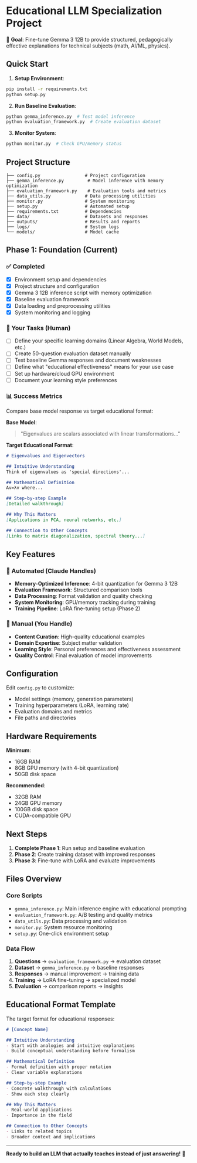 # Educational LLM Specialization Project

🎯 **Goal**: Fine-tune Gemma 3 12B to provide structured, pedagogically effective explanations for technical subjects (math, AI/ML, physics).

## Quick Start

1. **Setup Environment**:
```bash
pip install -r requirements.txt
python setup.py
```

2. **Run Baseline Evaluation**:
```bash
python gemma_inference.py  # Test model inference
python evaluation_framework.py  # Create evaluation dataset
```

3. **Monitor System**:
```bash
python monitor.py  # Check GPU/memory status
```

## Project Structure

```
├── config.py                 # Project configuration
├── gemma_inference.py         # Model inference with memory optimization
├── evaluation_framework.py    # Evaluation tools and metrics
├── data_utils.py             # Data processing utilities
├── monitor.py                # System monitoring
├── setup.py                  # Automated setup
├── requirements.txt          # Dependencies
├── data/                     # Datasets and responses
├── outputs/                  # Results and reports
├── logs/                     # System logs
└── models/                   # Model cache
```

## Phase 1: Foundation (Current)

### ✅ Completed
- [x] Environment setup and dependencies
- [x] Project structure and configuration
- [x] Gemma 3 12B inference script with memory optimization
- [x] Baseline evaluation framework
- [x] Data loading and preprocessing utilities
- [x] System monitoring and logging

### 🎯 Your Tasks (Human)
- [ ] Define your specific learning domains (Linear Algebra, World Models, etc.)
- [ ] Create 50-question evaluation dataset manually
- [ ] Test baseline Gemma responses and document weaknesses  
- [ ] Define what "educational effectiveness" means for your use case
- [ ] Set up hardware/cloud GPU environment
- [ ] Document your learning style preferences

### 📊 Success Metrics
Compare base model response vs target educational format:

**Base Model**:
> "Eigenvalues are scalars associated with linear transformations..."

**Target Educational Format**:
```markdown
# Eigenvalues and Eigenvectors

## Intuitive Understanding
Think of eigenvalues as 'special directions'...

## Mathematical Definition
Av=λv where...

## Step-by-step Example
[Detailed walkthrough]

## Why This Matters
[Applications in PCA, neural networks, etc.]

## Connection to Other Concepts
[Links to matrix diagonalization, spectral theory...]
```

## Key Features

### 🤖 Automated (Claude Handles)
- **Memory-Optimized Inference**: 4-bit quantization for Gemma 3 12B
- **Evaluation Framework**: Structured comparison tools
- **Data Processing**: Format validation and quality checking
- **System Monitoring**: GPU/memory tracking during training
- **Training Pipeline**: LoRA fine-tuning setup (Phase 2)

### 👤 Manual (You Handle)
- **Content Curation**: High-quality educational examples
- **Domain Expertise**: Subject matter validation
- **Learning Style**: Personal preferences and effectiveness assessment
- **Quality Control**: Final evaluation of model improvements

## Configuration

Edit `config.py` to customize:
- Model settings (memory, generation parameters)
- Training hyperparameters (LoRA, learning rate)
- Evaluation domains and metrics
- File paths and directories

## Hardware Requirements

**Minimum**:
- 16GB RAM
- 8GB GPU memory (with 4-bit quantization)
- 50GB disk space

**Recommended**:
- 32GB RAM  
- 24GB GPU memory
- 100GB disk space
- CUDA-compatible GPU

## Next Steps

1. **Complete Phase 1**: Run setup and baseline evaluation
2. **Phase 2**: Create training dataset with improved responses
3. **Phase 3**: Fine-tune with LoRA and evaluate improvements

## Files Overview

### Core Scripts
- `gemma_inference.py`: Main inference engine with educational prompting
- `evaluation_framework.py`: A/B testing and quality metrics
- `data_utils.py`: Data processing and validation
- `monitor.py`: System resource monitoring
- `setup.py`: One-click environment setup

### Data Flow
1. **Questions** → `evaluation_framework.py` → evaluation dataset
2. **Dataset** → `gemma_inference.py` → baseline responses  
3. **Responses** → manual improvement → training data
4. **Training** → LoRA fine-tuning → specialized model
5. **Evaluation** → comparison reports → insights

## Educational Format Template

The target format for educational responses:

```markdown
# [Concept Name]

## Intuitive Understanding
- Start with analogies and intuitive explanations
- Build conceptual understanding before formalism

## Mathematical Definition  
- Formal definition with proper notation
- Clear variable explanations

## Step-by-step Example
- Concrete walkthrough with calculations
- Show each step clearly

## Why This Matters
- Real-world applications
- Importance in the field

## Connection to Other Concepts
- Links to related topics
- Broader context and implications
```

---

**Ready to build an LLM that actually teaches instead of just answering!** 🚀
